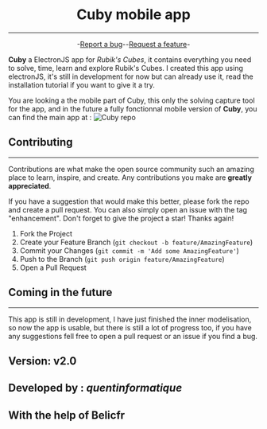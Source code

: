 <div align="center">

# Cuby mobile app
---
-<a href="https://github.com/Cuby-Project/Cuby/issues/new/choose">Report a bug</a>--<a href="https://github.com/Cuby-Project/Cuby/issues/new/choose">Request a feature</a>-
</div>

**Cuby** a ElectronJS app for *Rubik's Cubes*, it contains everything you need to solve, time, learn and explore Rubik's Cubes.  I created this app using electronJS, it's still in development for now but can already use it, read the installation tutorial if you want to give it a try.

You are looking a the mobile part of Cuby, this only the solving capture tool for the app, and in the future a fully fonctionnal mobile version of **Cuby**, you can find the main app at : ![Cuby repo](https://github.com/quentinformatique/Cuby)


## Contributing

---
Contributions are what make the open source community such an amazing place to learn, inspire, and create. Any contributions you make are **greatly appreciated**.

If you have a suggestion that would make this better, please fork the repo and create a pull request. You can also simply open an issue with the tag "enhancement".
Don't forget to give the project a star! Thanks again!

1. Fork the Project
2. Create your Feature Branch (`git checkout -b feature/AmazingFeature`)
3. Commit your Changes (`git commit -m 'Add some AmazingFeature'`)
4. Push to the Branch (`git push origin feature/AmazingFeature`)
5. Open a Pull Request

## Coming in the future

---
This app is still in development, I have just finished the inner modelisation, so now the app is usable, but there is still a lot of progress too, if you have any suggestions fell free to open a pull request or an issue if you find a bug.

## Version: v2.0
## Developed by : *quentinformatique*
## With the help of Belicfr 

